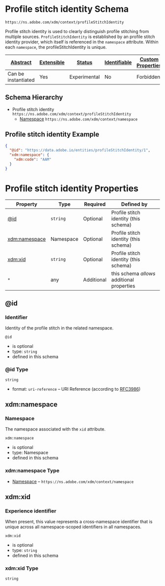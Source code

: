 
# Profile stitch identity Schema

```
https://ns.adobe.com/xdm/context/profileStitchIdentity
```

Profile stitch identity is used to clearly distinguish profile stitching from multiple sources. `ProfileStitchIdentity` is established by an profile stitch identity provider, which itself is referenced in the `namespace` attribute. Within each `namespace`, the profileStitchIdentity is unique.

| [Abstract](../../abstract.md) | [Extensible](../../extensions.md) | [Status](../../status.md) | [Identifiable](../../id.md) | [Custom Properties](../../extensions.md) | [Additional Properties](../../extensions.md) | Defined In |
|-------------------------------|-----------------------------------|---------------------------|-----------------------------|------------------------------------------|----------------------------------------------|------------|
| Can be instantiated | Yes | Experimental | No | Forbidden | Permitted | [context/profilestitchidentity.schema.json](context/profilestitchidentity.schema.json) |
## Schema Hierarchy

* Profile stitch identity `https://ns.adobe.com/xdm/context/profileStitchIdentity`
  * [Namespace](namespace.schema.md) `https://ns.adobe.com/xdm/context/namespace`


## Profile stitch identity Example
```json
{
  "@id": "https://data.adobe.io/entities/profileStitchIdentity/1",
  "xdm:namespace": {
    "xdm:code": "AAM"
  }
}
```

# Profile stitch identity Properties

| Property | Type | Required | Defined by |
|----------|------|----------|------------|
| [@id](#id) | `string` | Optional | Profile stitch identity (this schema) |
| [xdm:namespace](#xdmnamespace) | Namespace | Optional | Profile stitch identity (this schema) |
| [xdm:xid](#xdmxid) | `string` | Optional | Profile stitch identity (this schema) |
| `*` | any | Additional | this schema *allows* additional properties |

## @id
### Identifier

Identity of the profile stitch in the related namespace.

`@id`
* is optional
* type: `string`
* defined in this schema

### @id Type


`string`
* format: `uri-reference` – URI Reference (according to [RFC3986](https://tools.ietf.org/html/rfc3986))






## xdm:namespace
### Namespace

The namespace associated with the `xid` attribute.

`xdm:namespace`
* is optional
* type: Namespace
* defined in this schema

### xdm:namespace Type


* [Namespace](namespace.schema.md) – `https://ns.adobe.com/xdm/context/namespace`





## xdm:xid
### Experience identifier

When present, this value represents a cross-namespace identifier that is unique across all namespace-scoped identifiers in all namespaces.

`xdm:xid`
* is optional
* type: `string`
* defined in this schema

### xdm:xid Type


`string`





